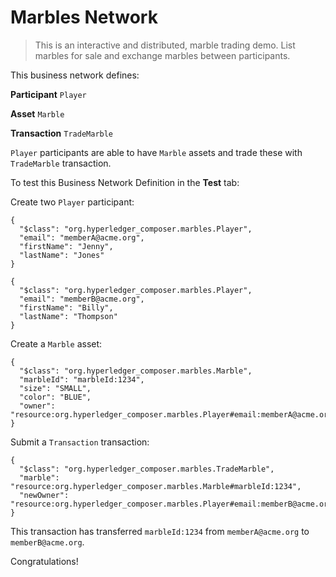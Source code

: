 # Marbles Network

> This is an interactive and distributed, marble trading demo. List marbles for sale and exchange marbles between participants.

This business network defines:

**Participant**
`Player`

**Asset**
`Marble`

**Transaction**
`TradeMarble`

`Player` participants are able to have `Marble` assets and trade these with `TradeMarble` transaction.

To test this Business Network Definition in the **Test** tab:

Create two `Player` participant:

```
{
  "$class": "org.hyperledger_composer.marbles.Player",
  "email": "memberA@acme.org",
  "firstName": "Jenny",
  "lastName": "Jones"
}
```

```
{
  "$class": "org.hyperledger_composer.marbles.Player",
  "email": "memberB@acme.org",
  "firstName": "Billy",
  "lastName": "Thompson"
}
```

Create a `Marble` asset:

```
{
  "$class": "org.hyperledger_composer.marbles.Marble",
  "marbleId": "marbleId:1234",
  "size": "SMALL",
  "color": "BLUE",
  "owner": "resource:org.hyperledger_composer.marbles.Player#email:memberA@acme.org"
}
```

Submit a `Transaction` transaction:

```
{
  "$class": "org.hyperledger_composer.marbles.TradeMarble",
  "marble": "resource:org.hyperledger_composer.marbles.Marble#marbleId:1234",
  "newOwner": "resource:org.hyperledger_composer.marbles.Player#email:memberB@acme.org"
}
```

This transaction has transferred `marbleId:1234` from `memberA@acme.org` to `memberB@acme.org`.

Congratulations!
